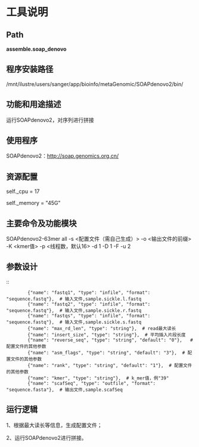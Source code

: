 
工具说明
==========================

Path
-----------

**assemble.soap_denovo**

程序安装路径
-----------------------------------

/mnt/ilustre/users/sanger/app/bioinfo/metaGenomic/SOAPdenovo2/bin/

功能和用途描述
-----------------------------------

运行SOAPdenovo2，对序列进行拼接


使用程序
-----------------------------------

SOAPdenovo2：http://soap.genomics.org.cn/


资源配置
-----------------------------------

self._cpu = 17

self._memory = "45G"


主要命令及功能模块
-----------------------------------

SOAPdenovo2-63mer all -s <配置文件（需自己生成）> -o <输出文件的前缀> -K <kmer值> -p <线程数，默认16> -d 1 -D 1 -F -u 2

参数设计
-----------------------------------

::

            {"name": "fastq1", "type": "infile", "format": "sequence.fastq"},  # 输入文件,sample.sickle.l.fastq
            {"name": "fastq2", "type": "infile", "format": "sequence.fastq"},  # 输入文件,sample.sickle.r.fastq
            {"name": "fastqs", "type": "infile", "format": "sequence.fastq"},  # 输入文件,sample.sickle.s.fastq
            {"name": "max_rd_len", "type": "string"},  # read最大读长
            {"name": "insert_size", "type": "string"},  # 平均插入片段长度
            {"name": "reverse_seq", "type": "string", "default": "0"},   # 配置文件的其他参数
            {"name": "asm_flags", "type": "string", "default": "3"},  # 配置文件的其他参数
            {"name": "rank", "type": "string", "default": "1"},  # 配置文件的其他参数
            {"name": "kmer", "type": "string"},  # k_mer值，例"39"
            {"name": "scafSeq", "type": "outfile", "format": "sequence.fasta"},  # 输出文件,sample.scafSeq
            


运行逻辑
-----------------------------------

1、根据最大读长等信息，生成配置文件；

2、运行SOAPdenovo2进行拼接。